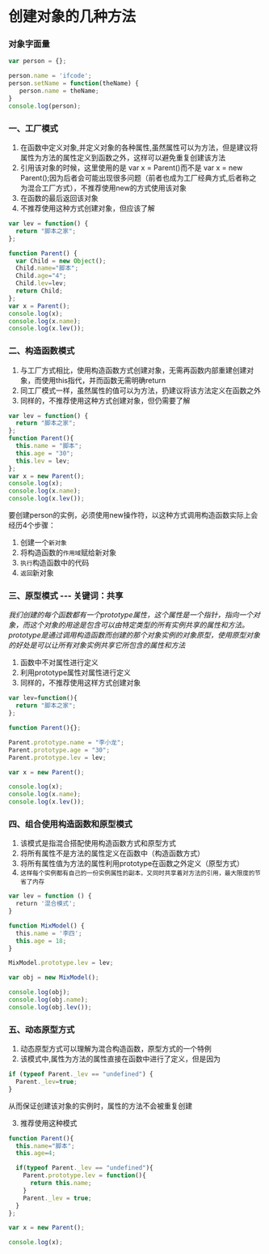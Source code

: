 # 创建对象的几种方法
### 对象字面量
```js
var person = {};    

person.name = 'ifcode';
person.setName = function(theName) {
   person.name = theName;
}
console.log(person);
```

### 一、工厂模式
1. 在函数中定义对象,并定义对象的各种属性,虽然属性可以为方法，但是建议将属性为方法的属性定义到函数之外，这样可以避免重复创建该方法
2. 引用该对象的时候，这里使用的是 var x = Parent()而不是 var x = new Parent();因为后者会可能出现很多问题（前者也成为工厂经典方式,后者称之为混合工厂方式），不推荐使用new的方式使用该对象
3. 在函数的最后返回该对象
4. 不推荐使用这种方式创建对象，但应该了解 

```js
var lev = function() { 
  return "脚本之家"; 
}; 

function Parent() { 
  var Child = new Object(); 
  Child.name="脚本"; 
  Child.age="4"; 
  Child.lev=lev; 
  return Child; 
}; 
var x = Parent();
console.log(x);
console.log(x.name);
console.log(x.lev());
```

### 二、构造函数模式
1. 与工厂方式相比，使用构造函数方式创建对象，无需再函数内部重建创建对象，而使用this指代，并而函数无需明确return
2. 同工厂模式一样，虽然属性的值可以为方法，扔建议将该方法定义在函数之外
3. 同样的，不推荐使用这种方式创建对象，但仍需要了解

```js
var lev = function() { 
  return "脚本之家"; 
}; 
function Parent(){ 
  this.name = "脚本";
  this.age = "30"; 
  this.lev = lev; 
}; 
var x = new Parent();
console.log(x);
console.log(x.name);
console.log(x.lev()); 
```

要创建person的实例，必须使用new操作符，以这种方式调用构造函数实际上会经历4个步骤： 
1. 创建一个`新对象` 
2. 将构造函数的`作用域`赋给新对象 
3. `执行`构造函数中的代码 
4. `返回`新对象 

### 三、原型模式 --- 关键词：共享

*我们创建的每个函数都有一个prototype属性，这个属性是一个指针，指向一个对象，而这个对象的用途是包含可以由特定类型的所有实例共享的属性和方法。prototype是通过调用构造函数而创建的那个对象实例的对象原型，使用原型对象的好处是可以让所有对象实例共享它所包含的属性和方法*

1. 函数中不对属性进行定义
2. 利用prototype属性对属性进行定义
3. 同样的，不推荐使用这样方式创建对象

```js
var lev=function(){ 
  return "脚本之家";
};

function Parent(){}; 

Parent.prototype.name = "李小龙";
Parent.prototype.age = "30"; 
Parent.prototype.lev = lev;

var x = new Parent();

console.log(x);
console.log(x.name);
console.log(x.lev());
```
### 四、组合使用构造函数和原型模式
1. 该模式是指混合搭配使用构造函数方式和原型方式
2. 将所有属性不是方法的属性定义在函数中（构造函数方式）
3. 将所有属性值为方法的属性利用prototype在函数之外定义（原型方式）
4. `这样每个实例都有自己的一份实例属性的副本，又同时共享着对方法的引用，最大限度的节省了内存`

```js
var lev = function () {
  return '混合模式';
}

function MixModel() {
  this.name = '李四';
  this.age = 18;
}

MixModel.prototype.lev = lev;

var obj = new MixModel();

console.log(obj);
console.log(obj.name);
console.log(obj.lev());
```
### 五、动态原型方式
1. 动态原型方式可以理解为混合构造函数，原型方式的一个特例
2. 该模式中,属性为方法的属性直接在函数中进行了定义，但是因为
```js
if (typeof Parent._lev == "undefined") { 
  Parent._lev=true;
}
```
从而保证创建该对象的实例时，属性的方法不会被重复创建  

3. 推荐使用这种模式
```js
function Parent(){ 
  this.name="脚本";
  this.age=4;

  if(typeof Parent._lev == "undefined"){
    Parent.prototype.lev = function(){
      return this.name;
    }
    Parent._lev = true;
  }
}; 

var x = new Parent();

console.log(x);
```
